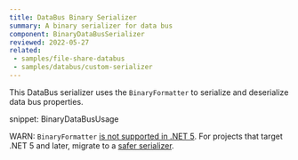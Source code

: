 ```yaml
---
title: DataBus Binary Serializer
summary: A binary serializer for data bus
component: BinaryDataBusSerializer
reviewed: 2022-05-27
related:
 - samples/file-share-databus
 - samples/databus/custom-serializer
---
```


This DataBus serializer uses the `BinaryFormatter` to serialize and deserialize data bus properties.

snippet: BinaryDataBusUsage

WARN: `BinaryFormatter` [is not supported in .NET 5](https://docs.microsoft.com/en-us/dotnet/core/compatibility/core-libraries/5.0/binaryformatter-serialization-obsolete). For projects that target .NET 5 and later, migrate to a [safer serializer](/nservicebus/messaging/databus/#serialization).